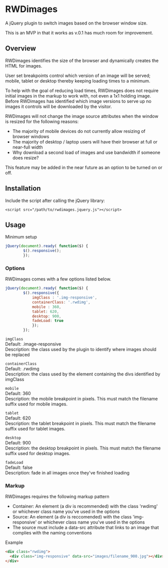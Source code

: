 RWDimages
=========

A jQuery plugin to switch images based on the browser window size.

This is an MVP in that it works as v.0.1 has much room for improvement.

<h2>Overview</h2>

RWDimages identifies the size of the browser and dynamically creates the HTML for images.

User set breakpoints control which version of an image will be served; mobile, tablet or desktop thereby keeping
loading times to a minimum.

To help with the goal of reducing load times, RWDimages does not require initial images in the markup to work with,
not even a 1x1 holding image. Before RWDimages has identified which image versions to serve up no images it controls 
will be downloaded by the visitor.

RWDimages will not change the image source attributes when the window is resized for the following reasons:

- The majority of mobile devices do not currently allow resizing of browser windows
- The majority of desktop / laptop users will have their browser at full or near-full width
- Why download a second load of images and use bandwidth if someone does resize?

This feature may be added in the near future as an option to be turned on or off.

<h2>Installation</h2>

Include the script after calling the jQuery library:

`<script src="/path/to/rwdimages.jquery.js"></script>`

<h2>Usage</h2>

Minimum setup

```javascript
jQuery(document).ready( function($) {
  		$().responsive();
		});
```

<h3>Options</h3>

RWDimages comes with a few options listed below.
```javascript
jQuery(document).ready( function($) {
  		$().responsive({
			imgClass : '.img-responsive',
			containerClass: '.rwdimg',
			mobile : 360,
			tablet: 620,
			desktop: 900,
			fadeLoad: true
			});
		});
```

`imgClass`<br/>
Default: .image-responsive<br/>
Description: the class used by the plugin to identify where images should be replaced

`containerClass`<br/>
Default: .rwdimg<br/>
Description: the class used by the element containing the divs identified by imgClass

`mobile`<br/>
Default: 360<br/>
Description: the mobile breakpoint in pixels. This must match the filename suffix used for mobile images.

`tablet`<br/>
Default: 620<br/>
Description: the tablet breakpoint in pixels. This must match the filename suffix used for tablet images.

`desktop`<br/>
Default: 900<br/>
Description: the desktop breakpoint in pixels. This must match the filename suffix used for desktop images.

`fadeLoad`<br/>
Default: false<br/>
Description: fade in all images once they've finished loading

<h3>Markup</h3>

RWDimages requires the following markup pattern

- Container: An element (a div is recommended) with the class 'rwdimg' or whichever class name you've used in the options
- Source: An element (a div is reccomended) with the class 'img-responsive' or whichever class name you've used in the options
- The source must include a data-src attribute that links to an image that complies with the naming conventions


Example

```html
<div class="rwdimg">
  <div class="img-responsive" data-src="images/filename_900.jpg"></div>
</div>
```
    

